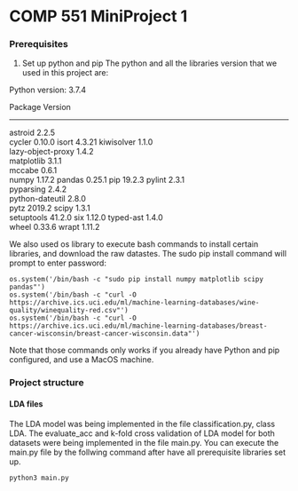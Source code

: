 # COMP 551 MiniProject 1

### Prerequisites

1. Set up python and pip
The python and all the libraries version that we used in this project are: 

Python version: 3.7.4 

Package           Version
----------------- -------
astroid           2.2.5  
cycler            0.10.0 
isort             4.3.21 
kiwisolver        1.1.0  
lazy-object-proxy 1.4.2  
matplotlib        3.1.1  
mccabe            0.6.1  
numpy             1.17.2 
pandas            0.25.1 
pip               19.2.3 
pylint            2.3.1  
pyparsing         2.4.2  
python-dateutil   2.8.0  
pytz              2019.2 
scipy             1.3.1  
setuptools        41.2.0 
six               1.12.0 
typed-ast         1.4.0  
wheel             0.33.6 
wrapt             1.11.2

We also used os library to execute bash commands to install certain libraries, and download the raw datastes. 
The sudo pip install command will prompt to enter password: 

```
os.system('/bin/bash -c "sudo pip install numpy matplotlib scipy pandas"')
os.system('/bin/bash -c "curl -O https://archive.ics.uci.edu/ml/machine-learning-databases/wine-quality/winequality-red.csv"')
os.system('/bin/bash -c "curl -O https://archive.ics.uci.edu/ml/machine-learning-databases/breast-cancer-wisconsin/breast-cancer-wisconsin.data"')
```
Note that those commands only works if you already have Python and pip configured, and use a MacOS machine. 


### Project structure

#### LDA files 
The LDA model was being implemented in the file classification.py, class LDA. The evaluate_acc and k-fold cross validation of LDA model for both datasets were being implemented in the file main.py. You can execute the main.py file by the follwing command after have all prerequisite libraries set up. 
```
python3 main.py
```
